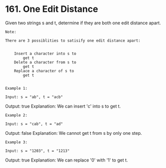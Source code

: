 # 161. One Edit Distance

Given two strings s and t, determine if they are both one
        edit distance apart.

    Note: 

    There are 3 possiblities to satisify one edit distance apart:

    
        Insert a character into s to
            get t
        Delete a character from s to
            get t
        Replace a character of s to
            get t
    

    Example 1:

    Input: s = "ab", t = "acb"
Output: true
Explanation: We can insert 'c' into s to get t.

    Example 2:

    Input: s = "cab", t = "ad"
Output: false
Explanation: We cannot get t from s by only one step.

    Example 3:

    Input: s = "1203", t = "1213"
Output: true
Explanation: We can replace '0' with '1' to get t.